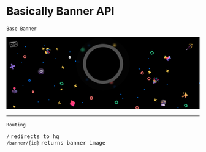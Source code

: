 # Basically Banner API 

`Base Banner`

![](./welcomeTemplate.png)

---

```
Routing
```
`/` <samp>redirects to hq</samp> <br>
`/banner/{id}` <samp>returns banner image</samp>
